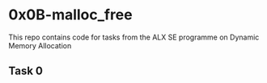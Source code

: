 # 0x0B-malloc_free
This repo contains code for tasks from the ALX SE programme on Dynamic Memory Allocation
## Task 0
